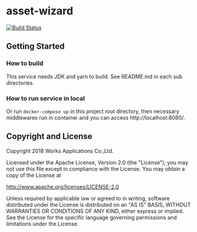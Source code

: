 # asset-wizard

[![Build Status](https://www.travis-ci.com/WorksApplications/asset-wizard.svg?branch=master-react)](https://www.travis-ci.com/WorksApplications/asset-wizard)

## Getting Started

### How to build

This service needs JDK and yarn to build. See README.md in each sub directories.

### How to run service in local

Or run `docker-compose up` in this project root directory, then necessary middlewares run in container and you can access http://localhost:8080/.

## Copyright and License

Copyright 2018 Works Applications Co.,Ltd.

Licensed under the Apache License, Version 2.0 (the "License");
you may not use this file except in compliance with the License.
You may obtain a copy of the License at

http://www.apache.org/licenses/LICENSE-2.0

Unless required by applicable law or agreed to in writing, software
distributed under the License is distributed on an "AS IS" BASIS,
WITHOUT WARRANTIES OR CONDITIONS OF ANY KIND, either express or implied.
See the License for the specific language governing permissions and
limitations under the License.

